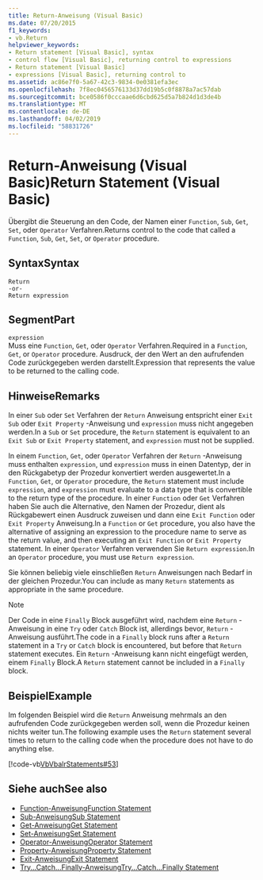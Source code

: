 ```yaml
---
title: Return-Anweisung (Visual Basic)
ms.date: 07/20/2015
f1_keywords:
- vb.Return
helpviewer_keywords:
- Return statement [Visual Basic], syntax
- control flow [Visual Basic], returning control to expressions
- Return statement [Visual Basic]
- expressions [Visual Basic], returning control to
ms.assetid: ac86e7f0-5a67-42c3-9834-0e0381efa3ec
ms.openlocfilehash: 7f8ec0456576133d37dd19b5c0f8878a7ac57dab
ms.sourcegitcommit: bce0586f0cccaae6d6cbd625d5a7b824d1d3de4b
ms.translationtype: MT
ms.contentlocale: de-DE
ms.lasthandoff: 04/02/2019
ms.locfileid: "58831726"
---
```

# <a name="return-statement-visual-basic"></a><span data-ttu-id="86160-102">Return-Anweisung (Visual Basic)</span><span class="sxs-lookup"><span data-stu-id="86160-102">Return Statement (Visual Basic)</span></span>
<span data-ttu-id="86160-103">Übergibt die Steuerung an den Code, der Namen einer `Function`, `Sub`, `Get`, `Set`, oder `Operator` Verfahren.</span><span class="sxs-lookup"><span data-stu-id="86160-103">Returns control to the code that called a `Function`, `Sub`, `Get`, `Set`, or `Operator` procedure.</span></span>  
  
## <a name="syntax"></a><span data-ttu-id="86160-104">Syntax</span><span class="sxs-lookup"><span data-stu-id="86160-104">Syntax</span></span>  
  
```  
Return  
-or-  
Return expression  
```  
  
## <a name="part"></a><span data-ttu-id="86160-105">Segment</span><span class="sxs-lookup"><span data-stu-id="86160-105">Part</span></span>  
 `expression`  
 <span data-ttu-id="86160-106">Muss eine `Function`, `Get`, oder `Operator` Verfahren.</span><span class="sxs-lookup"><span data-stu-id="86160-106">Required in a `Function`, `Get`, or `Operator` procedure.</span></span> <span data-ttu-id="86160-107">Ausdruck, der den Wert an den aufrufenden Code zurückgegeben werden darstellt.</span><span class="sxs-lookup"><span data-stu-id="86160-107">Expression that represents the value to be returned to the calling code.</span></span>  
  
## <a name="remarks"></a><span data-ttu-id="86160-108">Hinweise</span><span class="sxs-lookup"><span data-stu-id="86160-108">Remarks</span></span>  
 <span data-ttu-id="86160-109">In einer `Sub` oder `Set` Verfahren der `Return` Anweisung entspricht einer `Exit Sub` oder `Exit Property` -Anweisung und `expression` muss nicht angegeben werden.</span><span class="sxs-lookup"><span data-stu-id="86160-109">In a `Sub` or `Set` procedure, the `Return` statement is equivalent to an `Exit Sub` or `Exit Property` statement, and `expression` must not be supplied.</span></span>  
  
 <span data-ttu-id="86160-110">In einem `Function`, `Get`, oder `Operator` Verfahren der `Return` -Anweisung muss enthalten `expression`, und `expression` muss in einen Datentyp, der in den Rückgabetyp der Prozedur konvertiert werden ausgewertet.</span><span class="sxs-lookup"><span data-stu-id="86160-110">In a `Function`, `Get`, or `Operator` procedure, the `Return` statement must include `expression`, and `expression` must evaluate to a data type that is convertible to the return type of the procedure.</span></span> <span data-ttu-id="86160-111">In einer `Function` oder `Get` Verfahren haben Sie auch die Alternative, den Namen der Prozedur, dient als Rückgabewert einen Ausdruck zuweisen und dann eine `Exit Function` oder `Exit Property` Anweisung.</span><span class="sxs-lookup"><span data-stu-id="86160-111">In a `Function` or `Get` procedure, you also have the alternative of assigning an expression to the procedure name to serve as the return value, and then executing an `Exit Function` or `Exit Property` statement.</span></span> <span data-ttu-id="86160-112">In einer `Operator` Verfahren verwenden Sie `Return expression`.</span><span class="sxs-lookup"><span data-stu-id="86160-112">In an `Operator` procedure, you must use `Return expression`.</span></span>  
  
 <span data-ttu-id="86160-113">Sie können beliebig viele einschließen `Return` Anweisungen nach Bedarf in der gleichen Prozedur.</span><span class="sxs-lookup"><span data-stu-id="86160-113">You can include as many `Return` statements as appropriate in the same procedure.</span></span>  
  
> [!NOTE]
>  <span data-ttu-id="86160-114">Der Code in eine `Finally` Block ausgeführt wird, nachdem eine `Return` -Anweisung in eine `Try` oder `Catch` Block ist, allerdings bevor, `Return` -Anweisung ausführt.</span><span class="sxs-lookup"><span data-stu-id="86160-114">The code in a `Finally` block runs after a `Return` statement in a `Try` or `Catch` block is encountered, but before that `Return` statement executes.</span></span> <span data-ttu-id="86160-115">Ein `Return` -Anweisung kann nicht eingefügt werden, einem `Finally` Block.</span><span class="sxs-lookup"><span data-stu-id="86160-115">A `Return` statement cannot be included in a `Finally` block.</span></span>  
  
## <a name="example"></a><span data-ttu-id="86160-116">Beispiel</span><span class="sxs-lookup"><span data-stu-id="86160-116">Example</span></span>  
 <span data-ttu-id="86160-117">Im folgenden Beispiel wird die `Return` Anweisung mehrmals an den aufrufenden Code zurückgegeben werden soll, wenn die Prozedur keinen nichts weiter tun.</span><span class="sxs-lookup"><span data-stu-id="86160-117">The following example uses the `Return` statement several times to return to the calling code when the procedure does not have to do anything else.</span></span>  
  
 [!code-vb[VbVbalrStatements#53](~/samples/snippets/visualbasic/VS_Snippets_VBCSharp/VbVbalrStatements/VB/Class1.vb#53)]  
  
## <a name="see-also"></a><span data-ttu-id="86160-118">Siehe auch</span><span class="sxs-lookup"><span data-stu-id="86160-118">See also</span></span>

- [<span data-ttu-id="86160-119">Function-Anweisung</span><span class="sxs-lookup"><span data-stu-id="86160-119">Function Statement</span></span>](../../../visual-basic/language-reference/statements/function-statement.md)
- [<span data-ttu-id="86160-120">Sub-Anweisung</span><span class="sxs-lookup"><span data-stu-id="86160-120">Sub Statement</span></span>](../../../visual-basic/language-reference/statements/sub-statement.md)
- [<span data-ttu-id="86160-121">Get-Anweisung</span><span class="sxs-lookup"><span data-stu-id="86160-121">Get Statement</span></span>](../../../visual-basic/language-reference/statements/get-statement.md)
- [<span data-ttu-id="86160-122">Set-Anweisung</span><span class="sxs-lookup"><span data-stu-id="86160-122">Set Statement</span></span>](../../../visual-basic/language-reference/statements/set-statement.md)
- [<span data-ttu-id="86160-123">Operator-Anweisung</span><span class="sxs-lookup"><span data-stu-id="86160-123">Operator Statement</span></span>](../../../visual-basic/language-reference/statements/operator-statement.md)
- [<span data-ttu-id="86160-124">Property-Anweisung</span><span class="sxs-lookup"><span data-stu-id="86160-124">Property Statement</span></span>](../../../visual-basic/language-reference/statements/property-statement.md)
- [<span data-ttu-id="86160-125">Exit-Anweisung</span><span class="sxs-lookup"><span data-stu-id="86160-125">Exit Statement</span></span>](../../../visual-basic/language-reference/statements/exit-statement.md)
- [<span data-ttu-id="86160-126">Try...Catch...Finally-Anweisung</span><span class="sxs-lookup"><span data-stu-id="86160-126">Try...Catch...Finally Statement</span></span>](../../../visual-basic/language-reference/statements/try-catch-finally-statement.md)
